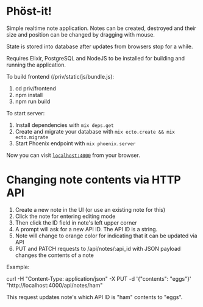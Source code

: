 # Phöst-it!

Simple realtime note application.
Notes can be created, destroyed and their size and position can be changed by
dragging with mouse.

State is stored into database after updates from browsers stop for a while.

Requires Elixir, PostgreSQL and NodeJS to be installed for building and running
the application.

To build frontend (/priv/static/js/bundle.js):

  1. cd priv/frontend
  2. npm install
  3. npm run build

To start server:

  1. Install dependencies with `mix deps.get`
  2. Create and migrate your database with `mix ecto.create && mix ecto.migrate`
  3. Start Phoenix endpoint with `mix phoenix.server`

Now you can visit [`localhost:4000`](http://localhost:4000) from your browser.

# Changing note contents via HTTP API

  1. Create a new note in the UI (or use an existing note for this)
  2. Click the note for entering editing mode
  3. Then click the ID field in note's left upper corner
  4. A prompt will ask for a new API ID. The API ID is a string.
  5. Note will change to orange color for indicating that it can be updated via API
  6. PUT and PATCH requests to /api/notes/:api_id with JSON payload changes the contents of a note

Example:

  curl -H "Content-Type: application/json" -X PUT -d '{"contents": "eggs"}' "http://localhost:4000/api/notes/ham"

This request updates note's which API ID is "ham" contents to "eggs".
